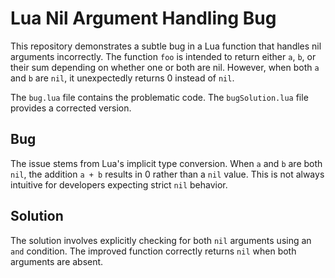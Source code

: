 # Lua Nil Argument Handling Bug

This repository demonstrates a subtle bug in a Lua function that handles nil arguments incorrectly. The function `foo` is intended to return either `a`, `b`, or their sum depending on whether one or both are nil. However, when both `a` and `b` are `nil`, it unexpectedly returns 0 instead of `nil`.

The `bug.lua` file contains the problematic code. The `bugSolution.lua` file provides a corrected version.

## Bug
The issue stems from Lua's implicit type conversion. When `a` and `b` are both `nil`, the addition `a + b` results in 0 rather than a `nil` value.  This is not always intuitive for developers expecting strict `nil` behavior. 

## Solution
The solution involves explicitly checking for both `nil` arguments using an `and` condition. The improved function correctly returns `nil` when both arguments are absent.